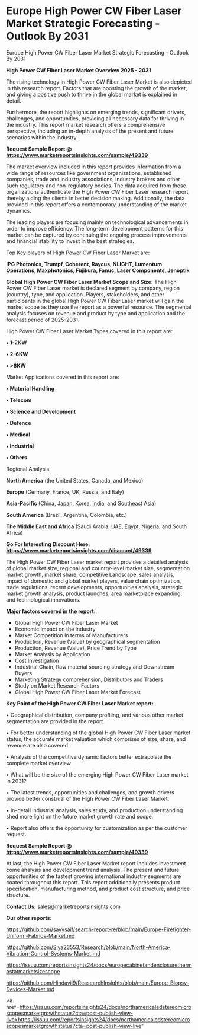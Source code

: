 # Europe High Power CW Fiber Laser Market Strategic Forecasting - Outlook By 2031
 Europe High Power CW Fiber Laser Market Strategic Forecasting - Outlook By 2031

<Strong> High Power CW Fiber Laser Market Overview 2025 - 2031</strong>

The rising technology in High Power CW Fiber Laser Market is also depicted in this research report. Factors that are boosting the growth of the market, and giving a positive push to thrive in the global market is explained in detail.

Furthermore, the report highlights on emerging trends, significant drivers, challenges, and opportunities, providing all necessary data for thriving in the industry. This report market research offers a comprehensive perspective, including an in-depth analysis of the present and future scenarios within the industry.

<strong>Request Sample Report @ <a href=https://www.marketreportsinsights.com/sample/49339>https://www.marketreportsinsights.com/sample/49339</a></strong>

The market overview included in this report provides information from a wide range of resources like government organizations, established companies, trade and industry associations, industry brokers and other such regulatory and non-regulatory bodies. The data acquired from these organizations authenticate the High Power CW Fiber Laser research report, thereby aiding the clients in better decision making. Additionally, the data provided in this report offers a contemporary understanding of the market dynamics.

The leading players are focusing mainly on technological advancements in order to improve efficiency. The long-term development patterns for this market can be captured by continuing the ongoing process improvements and financial stability to invest in the best strategies.

Top Key players of High Power CW Fiber Laser Market are:

<strong>IPG Photonics, Trumpf, Coherent, Raycus, NLIGHT, Lumentum Operations, Maxphotonics, Fujikura, Fanuc, Laser Components, Jenoptik</strong>

<strong><b>Global High Power CW Fiber Laser Market Scope and Size:</b></strong>
The High Power CW Fiber Laser market is declared segment by company, region (country), type, and application. Players, stakeholders, and other participants in the global High Power CW Fiber Laser market will gain the market scope as they use the report as a powerful resource. The segmental analysis focuses on revenue and product by type and application and the forecast period of 2025-2031.

High Power CW Fiber Laser Market Types covered in this report are:

<strong>•  1-2KW

•  2-6KW

•  >6KW</strong>

Market Applications covered in this report are:

<strong>•  Material Handling

•  Telecom

•  Science and Development

•  Defence

•  Medical

•  Industrial

•  Others</strong> 

Regional Analysis

<strong>North America</strong> (the United States, Canada, and Mexico)

<strong>Europe</strong> (Germany, France, UK, Russia, and Italy)

<strong>Asia-Pacific</strong> (China, Japan, Korea, India, and Southeast Asia)

<strong>South America</strong> (Brazil, Argentina, Colombia, etc.)

<strong>The Middle East and Africa</strong> (Saudi Arabia, UAE, Egypt, Nigeria, and South Africa)

<strong>Go For Interesting Discount Here: <a href=https://www.marketreportsinsights.com/discount/49339>https://www.marketreportsinsights.com/discount/49339</a></strong>

The High Power CW Fiber Laser market report provides a detailed analysis of global market size, regional and country-level market size, segmentation market growth, market share, competitive Landscape, sales analysis, impact of domestic and global market players, value chain optimization, trade regulations, recent developments, opportunities analysis, strategic market growth analysis, product launches, area marketplace expanding, and technological innovations.

<strong><b>Major factors covered in the report:</b></strong>
<ul>
  <li>Global High Power CW Fiber Laser Market </li>
  <li>Economic Impact on the Industry</li>
  <li>Market Competition in terms of Manufacturers</li>
  <li>Production, Revenue (Value) by geographical segmentation</li>
  <li>Production, Revenue (Value), Price Trend by Type</li>
  <li>Market Analysis by Application</li>
  <li>Cost Investigation</li>
  <li>Industrial Chain, Raw material sourcing strategy and Downstream Buyers</li>
  <li>Marketing Strategy comprehension, Distributors and Traders</li>
  <li>Study on Market Research Factors</li>
  <li>Global High Power CW Fiber Laser Market Forecast</li>
</ul>

<strong><b>Key Point of the High Power CW Fiber Laser Market report:</b></strong>

• Geographical distribution, company profiling, and various other market segmentation are provided in the report.

• For better understanding of the global High Power CW Fiber Laser market status, the accurate market valuation which comprises of size, share, and revenue are also covered.

• Analysis of the competitive dynamic factors better extrapolate the complete market overview

• What will be the size of the emerging High Power CW Fiber Laser market in 2031?

• The latest trends, opportunities and challenges, and growth drivers provide better construal of the High Power CW Fiber Laser Market.

• In-detail industrial analysis, sales study, and production understanding shed more light on the future market growth rate and scope.

• Report also offers the opportunity for customization as per the customer request.

<strong>Request Sample Report @ <a href=https://www.marketreportsinsights.com/sample/49339>https://www.marketreportsinsights.com/sample/49339</a></strong>

At last, the High Power CW Fiber Laser Market report includes investment come analysis and development trend analysis. The present and future opportunities of the fastest growing international industry segments are coated throughout this report. This report additionally presents product specification, manufacturing method, and product cost structure, and price structure.

<strong>Contact Us:</strong>
sales@marketreportsinsights.com

<strong>Our other reports:</strong>

<a href=https://github.com/sayysaif/search-report-re/blob/main/Europe-Firefighter-Uniform-Fabrics-Market.md>https://github.com/sayysaif/search-report-re/blob/main/Europe-Firefighter-Uniform-Fabrics-Market.md</a>

<a href=https://github.com/Siya23553/Research/blob/main/North-America-Vibration-Control-Systems-Market.md>https://github.com/Siya23553/Research/blob/main/North-America-Vibration-Control-Systems-Market.md</a>

<a href=https://issuu.com/reportsinsights24/docs/europecabinetandenclosurethermostatmarketsizescope>https://issuu.com/reportsinsights24/docs/europecabinetandenclosurethermostatmarketsizescope</a>

<a href=https://github.com/Hindavii9/ReasearchInsights/blob/main/Europe-Biopsy-Devices-Market.md>https://github.com/Hindavii9/ReasearchInsights/blob/main/Europe-Biopsy-Devices-Market.md</a>

<a href=https://issuu.com/reportsinsights24/docs/northamericaledstereomicroscopesmarketgrowthstatus?cta=post-publish-view-live>https://issuu.com/reportsinsights24/docs/northamericaledstereomicroscopesmarketgrowthstatus?cta=post-publish-view-live</a>"
